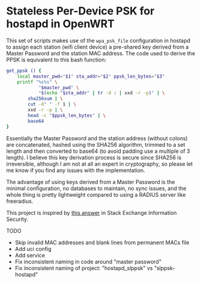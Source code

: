 # Stateless Per-Device PSK for hostapd in OpenWRT

This set of scripts makes use of the `wpa_psk_file` configuration
in hostapd to assign each station (wifi client device) a pre-shared
key derived from a Master Password and the station MAC address. The
code used to derive the PPSK is equivalent to this bash function:

```bash
get_ppsk () {
    local master_pwd="$1" sta_addr="$2" ppsk_len_bytes="$3"
    printf "%s%s" \
            "$master_pwd" \
            "$(echo "$sta_addr" | tr -d : | xxd -r -p)" | \
        sha256sum | \
        cut -d" " -f 1 | \
        xxd -r -p | \
        head -c "$ppsk_len_bytes" | \
        base64
}
```

Essentially the Master Password and the station address (without
colons) are concatenated, hashed using the SHA256 algorithm,
trimmed to a set length and then converted to base64 (to avoid
padding use a multiple of 3 length). I believe this key derivation
process is secure since SHA256 is irreversible, although I am not
at all an expert in cryptography, so please let me know if you find
any issues with the implementation.

The advantage of using keys derived from a Master Password is the
minimal configuration, no databases to maintain, no sync issues, and
the whole thing is pretty lightweight compared to using a RADIUS server
like freeradius.

This project is inspired by 
[this answer](https://security.stackexchange.com/a/266499/193181)
in Stack Exchange Information Security.

TODO
* Skip invalid MAC addresses and blank lines from permanent MACs file
* Add uci config
* Add service
* Fix inconsistent naming in code around "master password"
* Fix inconsistent naming of project: "hostapd_slppsk" vs "slppsk-hostapd"
